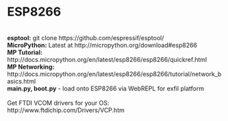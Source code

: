 <h1>ESP8266</h1>
<br>
  <b>esptool:</b> git clone https://github.com/espressif/esptool/ <br>
  <b>MicroPython:</b> Latest at http://micropython.org/download#esp8266 <br>
  <b>MP Tutorial:</b> http://docs.micropython.org/en/latest/esp8266/esp8266/quickref.html <br>
  <b>MP Networking:</b> http://docs.micropython.org/en/latest/esp8266/esp8266/tutorial/network_basics.html <br>
  <b>main.py, boot.py</b> - load onto ESP8266 via WebREPL for exfil platform<br>
<br>
  Get FTDI VCOM drivers for your OS: http://www.ftdichip.com/Drivers/VCP.htm <br>



